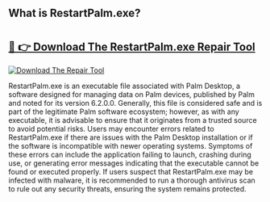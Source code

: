## What is RestartPalm.exe? 

# <h2><a href="https://exedetect.com/download.php?RestartPalm.exe">🔗 👉 Download The RestartPalm.exe Repair Tool</a></h2>

[![Download The Repair Tool](https://exedetect.com/download-button.jpg)](https://exedetect.com/download.php?RestartPalm.exe)

RestartPalm.exe is an executable file associated with Palm Desktop, a software designed for managing data on Palm devices, published by Palm and noted for its version 6.2.0.0. Generally, this file is considered safe and is part of the legitimate Palm software ecosystem; however, as with any executable, it is advisable to ensure that it originates from a trusted source to avoid potential risks. Users may encounter errors related to RestartPalm.exe if there are issues with the Palm Desktop installation or if the software is incompatible with newer operating systems. Symptoms of these errors can include the application failing to launch, crashing during use, or generating error messages indicating that the executable cannot be found or executed properly. If users suspect that RestartPalm.exe may be infected with malware, it is recommended to run a thorough antivirus scan to rule out any security threats, ensuring the system remains protected.